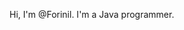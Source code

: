 Hi, I'm @Forinil. I'm a Java programmer.



<!---
- 👋 Hi, I’m @Forinil
- 👀 I’m interested in ...
- 🌱 I’m currently learning ...
- 💞️ I’m looking to collaborate on ...
- 📫 How to reach me ...
--->
<!---
Forinil/Forinil is a ✨ special ✨ repository because its `README.md` (this file) appears on your GitHub profile.
You can click the Preview link to take a look at your changes.
--->
